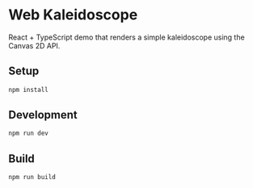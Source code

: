 # Web Kaleidoscope

React + TypeScript demo that renders a simple kaleidoscope using the Canvas 2D API.

## Setup

```bash
npm install
```

## Development

```bash
npm run dev
```

## Build

```bash
npm run build
```
